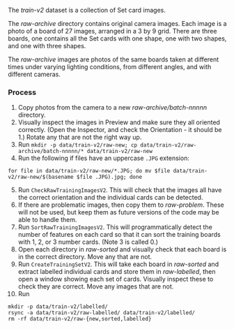 The _train-v2_ dataset is a collection of Set card images.

The _raw-archive_ directory contains original camera images. Each image is a 
photo of a board of 27 images, arranged in a 3 by 9 grid. There are three
boards, one contains all the Set cards with one shape, one with two shapes,
and one with three shapes.

The _raw-archive_ images are photos of the same boards taken at different times under
varying lighting conditions, from different angles, and with different cameras.

### Process

1. Copy photos from the camera to a new _raw-archive/batch-nnnnn_ directory.
2. Visually inspect the images in Preview and make sure they all oriented correctly.
(Open the Inspector, and check the Orientation - it should be 1.) Rotate any that
are not the right way up.
3. Run `mkdir -p data/train-v2/raw-new; cp data/train-v2/raw-archive/batch-nnnnn/* data/train-v2/raw-new`
4. Run the following if files have an uppercase `.JPG` extension:
```
for file in data/train-v2/raw-new/*.JPG; do mv $file data/train-v2/raw-new/$(basename $file .JPG).jpg; done
```
5. Run `CheckRawTrainingImagesV2`. This will check that the images all have the correct orientation and the
individual cards can be detected.
6. If there are problematic images, then copy them to _raw-problem_. These will not be used, but
keep them as future versions of the code may be able to handle them.
7. Run `SortRawTrainingImagesV2`. This will programmatically detect the number of features on
each card so that it can sort the training boards with 1, 2, or 3 number cards. (Note 3 is called 0.)
8. Open each directory in _raw-sorted_ and visually check that each board is in the correct
directory. Move any that are not.
9. Run `CreateTrainingSetV2`. This will take each board in _raw-sorted_ and extract labelled
individual cards and store them in _raw-labelled_, then open a window showing each set of
cards. Visually inspect these to check they are correct. Move any images that are not.
10. Run 
```
mkdir -p data/train-v2/labelled/
rsync -a data/train-v2/raw-labelled/ data/train-v2/labelled/
rm -rf data/train-v2/raw-{new,sorted,labelled}
```

